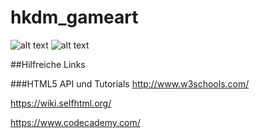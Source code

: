 # hkdm_gameart
![alt text](https://upload.wikimedia.org/wikipedia/commons/d/dd/Muybridge_race_horse_animated.gif "")
![alt text](https://lh4.googleusercontent.com/-2hLIzixzPBo/U8L7J4y0-FI/AAAAAAAAAK4/NihrkDu8gkc/w865-h530-no/shapula.jpg "")

##Hilfreiche Links


###HTML5 API und Tutorials
http://www.w3schools.com/

https://wiki.selfhtml.org/

https://www.codecademy.com/

